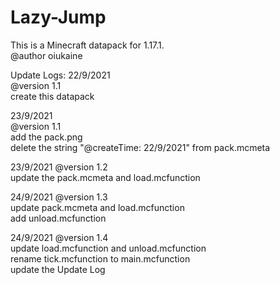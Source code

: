 # Lazy-Jump

This is a Minecraft datapack for 1.17.1.  
@author oiukaine  

Update Logs:
22/9/2021   
@version 1.1  
create this datapack

23/9/2021  
@version 1.1  
add the pack.png  
delete the string "@createTime: 22/9/2021" from pack.mcmeta

23/9/2021
@version 1.2  
update the pack.mcmeta and load.mcfunction

24/9/2021
@version 1.3  
update pack.mcmeta and load.mcfunction  
add unload.mcfunction

24/9/2021
@version 1.4  
update load.mcfunction and unload.mcfunction   
rename tick.mcfunction to main.mcfunction  
update the Update Log